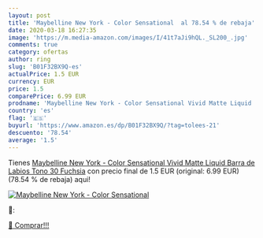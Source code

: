 ```yaml
---
layout: post
title: 'Maybelline New York - Color Sensational  al 78.54 % de rebaja'
date: 2020-03-18 16:27:35
image: 'https://m.media-amazon.com/images/I/41t7aJi9hQL._SL200_.jpg'
comments: true
category: ofertas
author: ring
slug: 'B01F32BX9Q-es'
actualPrice: 1.5 EUR
currency: EUR
price: 1.5
comparePrice: 6.99 EUR
prodname: 'Maybelline New York - Color Sensational Vivid Matte Liquid  Barra de Labios  Tono 30 Fuchsia'
country: 'es'
flag: '🇪🇸'
buyurl: 'https://www.amazon.es/dp/B01F32BX9Q/?tag=tolees-21'
descuento: '78.54'
average: '1.5'
---
```


Tienes [Maybelline New York - Color Sensational Vivid Matte Liquid  Barra de Labios  Tono 30 Fuchsia](https://www.amazon.es/dp/B01F32BX9Q/?tag=tolees-21) con precio final de  1.5 EUR (original: 6.99 EUR) (78.54 %  de rebaja) aqui!

[![Maybelline New York - Color Sensational ](https://m.media-amazon.com/images/I/41t7aJi9hQL._SL200_.jpg)](https://www.amazon.es/dp/B01F32BX9Q/?tag=tolees-21)

🔎:


[🛒 Comprar!!!](https://www.amazon.es/dp/B01F32BX9Q/?tag=tolees-21)
